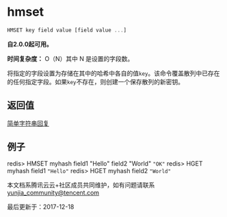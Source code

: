 # hmset

```javascript
HMSET key field value [field value ...]
```

**自2.0.0起可用。**

**时间复杂度：** O（N）其中 N 是设置的字段数。

将指定的字段设置为存储在其中的哈希中各自的值`key`。该命令覆盖散列中已存在的任何指定字段。如果`key`不存在，则创建一个保存散列的新密钥。

## 返回值

[简单字符串回复](https://redis.io/topics/protocol#simple-string-reply)

## 例子

redis> HMSET myhash field1 "Hello" field2 "World" `"OK"` redis> HGET myhash field1 `"Hello"` redis> HGET myhash field2 `"World"`

本文档系腾讯云云+社区成员共同维护，如有问题请联系 yunjia_community@tencent.com

最后更新于：2017-12-18